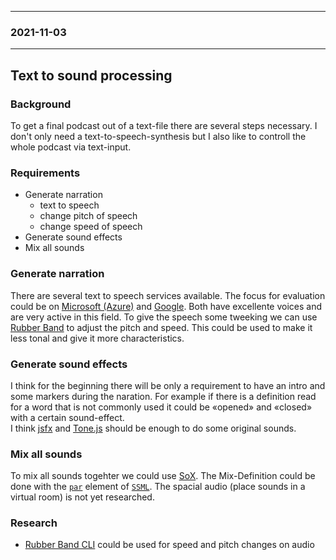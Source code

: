 <grid columns="6">

<item>

---

</item>

<item>

### 2021-11-03

</item>

<item span="4">

---

</item>

</grid>

## Text to sound processing

### Background

To get a final podcast out of a text-file there are several steps necessary. I don't only need a text-to-speech-synthesis but I also like to controll the whole podcast via text-input.

### Requirements

- Generate narration
  - text to speech
  - change pitch of speech
  - change speed of speech
- Generate sound effects
- Mix all sounds

### Generate narration

There are several text to speech services available. The focus for evaluation could be on [Microsoft (Azure)](https://web.archive.org/web/20210909031857/https://docs.microsoft.com/en-us/azure/cognitive-services/speech-service/speech-synthesis-markup?tabs=csharp) and [Google](https://web.archive.org/web/20211029094029/https://cloud.google.com/text-to-speech/docs/ssml). Both have excellente voices and are very active in this field. To give the speech some tweeking we can use [Rubber Band](https://breakfastquay.com/rubberband/) to adjust the pitch and speed. This could be used to make it less tonal and give it more characteristics.

### Generate sound effects

I think for the beginning there will be only a requirement to have an intro and some markers during the naration. For example if there is a definition read for a word that is not commonly used it could be «opened» and «closed» with a certain sound-effect.  
I think [jsfx](https://egonelbre.com/project/jsfx/) and [Tone.js](https://tonejs.github.io/) should be enough to do some original sounds.

### Mix all sounds

To mix all sounds togehter we could use [SoX](http://sox.sourceforge.net/sox.html). The Mix-Definition could be done with the [`par`](https://cloud.google.com/text-to-speech/docs/ssml#par) element of [`SSML`](https://www.w3.org/TR/speech-synthesis/). The spacial audio (place sounds in a virtual room) is not yet researched.

### Research

- [Rubber Band CLI](https://breakfastquay.com/rubberband/) could be used for speed and pitch changes on audio
